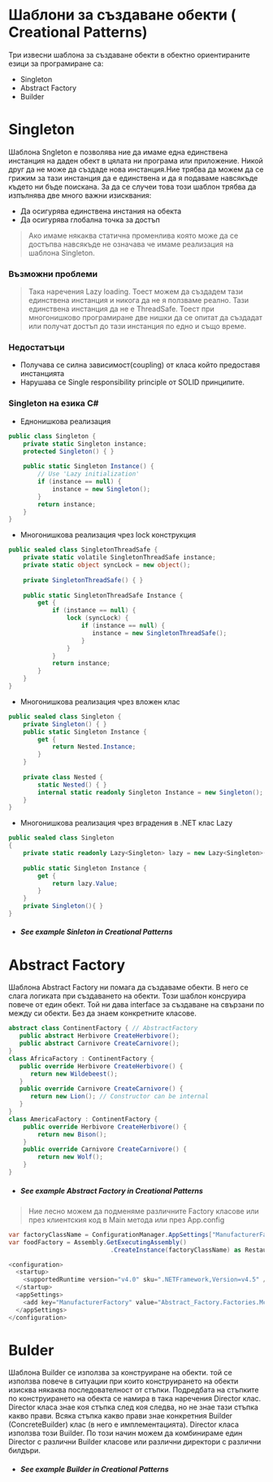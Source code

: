 # Шаблони за създаване обекти  ( Creational Patterns)

Три извесни шаблона за създаване обекти в обектно ориентираните езици за програмиране са:

  - Singleton
  - Abstract Factory
  - Builder
  
# Singleton
Шаблона  Sngleton е позволява ние да имаме една единствена инстанция на даден обект в цялата ни програма или приложение. Никой друг да не може да създаде нова инстанция.Ние трябва да можем да се грижим за тази инстанция да е единствена и да я подаваме навсякъде където ни бъде поискана.
За да се случеи това този шаблон трябва да изпълнява две много важни изисквания:
 - Да осигурява единствена инстания на обекта
 - Да осигурява глобална точка за достъп

> Ако имаме някаква статична променлива която може да се достъпва навсякъде не означава че имаме
> реализация на шаблона Singleton.

### Възможни проблеми  
> Така наречения Lazy loading. Тоест можем да създадем тази единствена инстанция и никога да не я ползваме реално.
> Тази единствена инстанция да не е ThreadSafe. Тоест при многонишково програмиране две нишки да се опитат да създадат или получат достъп до тази инстанция по едно и също време.

### Недостатъци
- Получава се силна зависимост(coupling) от класа който предоставя инстанцията
- Нарушава се Single responsibility principle от SOLID принципите.

### Singleton на езика C#
- Еднонишкова реализация
```cs
public class Singleton {
    private static Singleton instance;
    protected Singleton() { }
	
    public static Singleton Instance() { 
        // Use 'Lazy initialization'
        if (instance == null) {
            instance = new Singleton();
        }
        return instance;
    }
}
```
- Многонишкова реализация чрез lock конструкция
```cs
public sealed class SingletonThreadSafe {
    private static volatile SingletonThreadSafe instance;
    private static object syncLock = new object();
    
    private SingletonThreadSafe() { }
    
    public static SingletonThreadSafe Instance {
        get {
            if (instance == null) {
                lock (syncLock) {
                    if (instance == null) {
                       instance = new SingletonThreadSafe();
                    }
                }
            } 
            return instance;
        }
    }
}
```
- Многонишкова реализация чрез вложен клас
```cs
public sealed class Singleton {
    private Singleton() { }
    public static Singleton Instance {
        get {
            return Nested.Instance;
        }
    }
      
    private class Nested {
        static Nested() { }
        internal static readonly Singleton Instance = new Singleton();
    }
}
```
- Многонишкова реализация чрез вградения в .NET клас Lazy
```cs
public sealed class Singleton
{
    private static readonly Lazy<Singleton> lazy = new Lazy<Singleton>( () => new Singleton());
    
    public static Singleton Instance {
        get {
            return lazy.Value;
        }
    }
    private Singleton(){ }
}
```
- ##### See example Sinleton in Creational Patterns

# Abstract Factory

Шаблона Abstract Factory ни помага да създаваме обекти. В него се слага логиката при създаването на обекти.
Този шаблон консруира повече от един обект. Той ни дава interface за създаване на свързани по между си обекти.
Без да знаем конкретните класове.
```cs
abstract class ContinentFactory { // AbstractFactory
   public abstract Herbivore CreateHerbivore();
   public abstract Carnivore CreateCarnivore();
}
class AfricaFactory : ContinentFactory {
   public override Herbivore CreateHerbivore() {
      return new Wildebeest();
   }
   public override Carnivore CreateCarnivore() {
      return new Lion(); // Constructor can be internal
   }
}
class AmericaFactory : ContinentFactory {
    public override Herbivore CreateHerbivore() {
        return new Bison();
    }
    public override Carnivore CreateCarnivore() {
        return new Wolf();
    }
}
```

- ##### See example Abstract Factory in Creational Patterns
> Ние лесно можем да подменяме различните Factory класове или през клиентския код в Main метода
> или през App.config

```cs
var factoryClassName = ConfigurationManager.AppSettings["ManufacturerFactory"];
var foodFactory = Assembly.GetExecutingAssembly()
                            .CreateInstance(factoryClassName) as RestaurantFactory;

<configuration>
  <startup>
    <supportedRuntime version="v4.0" sku=".NETFramework,Version=v4.5" />
  </startup>
  <appSettings>
    <add key="ManufacturerFactory" value="Abstract_Factory.Factories.McDonaldsFactory"/>
  </appSettings>
</configuration>
```

# Bulder

Шаблона Builder се използва за конструиране на обекти. той се използва повече в ситуации при които
конструирането на обекти изисква някаква последователност от стъпки. Подредбата на стъпките по конструирането на обекта
се намира в така наречения Director клас. Director класа знае коя стъпка след коя следва, но не знае тази стъпка какво прави.
Всяка стъпка какво прави знае конкретния Builder (ConcreteBuilder) клас (в него е имплементацията). Director класа използва
този Builder. По този начин можем да комбинираме един Director с различни Builder класове или различни директори с различни
билдъри.

- ##### See example Builder in Creational Patterns